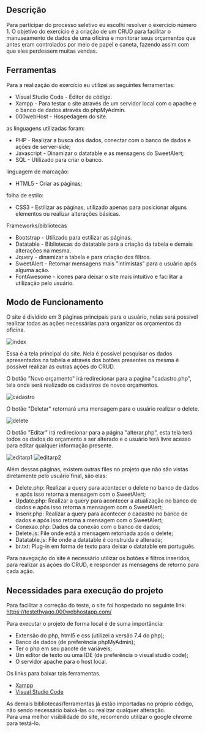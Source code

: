 ## Descrição
Para participar do processo seletivo eu escolhi resolver o exercício número 1. O objetivo do exercício é a criação de um CRUD para facilitar o manuseamento de dados de uma oficina e monitorar seus orçamentos que antes eram controlados por meio de papel e caneta, fazendo assim com que eles perdessem muitas vendas.

## Ferramentas
Para a realização do exercício eu utilizei as seguintes ferramentas:
- Visual Studio Code - Editor de código.
- Xampp - Para testar o site através de um servidor local com o apache e o banco de dados através do phpMyAdmin.
- 000webHost - Hospedagem do site.

as linguagens utilizadas foram:
- PHP - Realizar a busca dos dados, conectar com o banco de dados e ações de server-side;
- Javascript - Dinamizar o datatable e as mensagens do SweetAlert;
- SQL - Utilizado para criar o banco.

linguagem de marcação:
- HTML5 - Criar as páginas;

folha de estilo:
- CSS3 - Estilizar as páginas, utilizado apenas para posicionar alguns elementos ou realizar alterações básicas.

Frameworks/bibliotecas
- Bootstrap - Utilizado para estilizar as páginas.
- Datatable - Bibliotecas do datatable para a criação da tabela e demais alterações na mesma.
- Jquery - dinamizar a tabela e para criação dos filtros.
- SweetAlert - Retornar mensagens mais "intimistas" para o usuário após alguma ação.
- FontAwesome - ícones para deixar o site mais intuitivo e facilitar a utilização pelo usuário.


## Modo de Funcionamento
O site é dividido em 3 páginas principais para o usuário, nelas será possível realizar todas as ações necessárias para organizar os orçamentos da oficina.

![index](https://user-images.githubusercontent.com/42790322/87993363-aa6ca580-cac0-11ea-891e-9e659c874e7a.PNG)

Essa é a tela principal do site. Nela é possível pesquisar os dados apresentados na tabela e através dos botões presentes na mesma é possível realizar as outras ações do CRUD.

O botão "Novo orçamento" irá redirecionar para a pagina "cadastro.php", tela onde será realizado os cadastros de novos orçamentos.

![cadastro](https://user-images.githubusercontent.com/42790322/87994046-69759080-cac2-11ea-9cc7-69103f55e9ae.PNG)

O botão "Deletar" retornará uma mensagem para o usuário realizar o delete.

![delete](https://user-images.githubusercontent.com/42790322/87994514-82327600-cac3-11ea-8cd7-43a3396993bb.PNG)

O botão "Editar" irá redirecionar para a página "alterar.php", esta tela terá todos os dados do orçamento a ser alterado e o usuário terá livre acesso para editar qualquer informação presente.

![editarp1](https://user-images.githubusercontent.com/42790322/87994192-beb1a200-cac2-11ea-8bce-75ecff09f2cb.PNG)
![editarp2](https://user-images.githubusercontent.com/42790322/87994203-c5401980-cac2-11ea-97eb-0f22d6bb7b2c.PNG)

Além dessas páginas, existem outras files no projeto que não são vistas diretamente pelo usuário final, são elas:
- Delete.php: Realizar a query para acontecer o delete no banco de dados e após isso retorna a mensagem com o SweetAlert;
- Update.php: Realizar a query para acontecer a atualização no banco de dados e após isso retorna a mensagem com o SweetAlert;
- Inserir.php: Realizar a query para acontecer o cadastro no banco de dados e após isso retorna a mensagem com o SweetAlert;
- Conexao.php: Dados da conexão com o banco de dados;
- Delete.js: File onde está a mensagem retornada após o delete;
- Datatable.js: File onde a datatable é construida e alterada;
- br.txt: Plug-in em forma de texto para deixar o datatable em português.

Para navegação do site é necessário utilizar os botões e filtros inseridos, para realizar as ações do CRUD, e responder as mensagens de retorno para cada ação.

## Necessidades para execução do projeto
Para facilitar a correção do teste, o site foi hospedado no seguinte link: <br>
https://testethyago.000webhostapp.com/

Para executar o projeto de forma local é de suma importância:
- Extensão do php, html5 e css (utilizei a versão 7.4 do php);
- Banco de dados (de preferência phpMyAdmin);
- Ter o php em seu pacote de variáveis;
- Um editor de texto ou uma IDE (de preferência o visual studio code);
- O servidor apache para o host local.

Os links para baixar tais ferramentas.
- [Xampp](https://www.apachefriends.org/pt_br/download.html)
- [Visual Studio Code](https://code.visualstudio.com/download)

As demais bibliotecas/ferramentas já estão importadas no próprio código, não sendo necessário baixá-las ou realizar qualquer alteração. <br>
Para uma melhor visibilidade do site, recomendo utilizar o google chrome para testá-lo.
